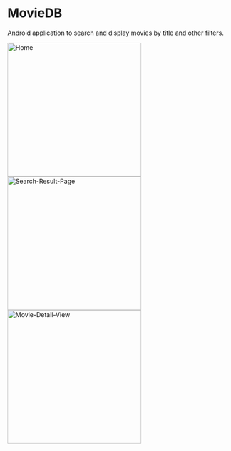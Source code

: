 # MovieDB
Android application to search and display movies by title and other filters.


<img src="https://user-images.githubusercontent.com/67108859/205989419-109a1dff-44d3-4fc5-bf75-491611cccd26.png" alt="Home" width="300"/>

<img src="https://user-images.githubusercontent.com/67108859/205989437-36e4bca2-c2f8-445e-af2c-dbb67c30f34a.png" alt="Search-Result-Page" width="300"/>

<img src="https://user-images.githubusercontent.com/67108859/205989422-c6ba0caf-51a2-4b84-80ce-9ea139d60cc2.png" alt="Movie-Detail-View" width="300"/>
